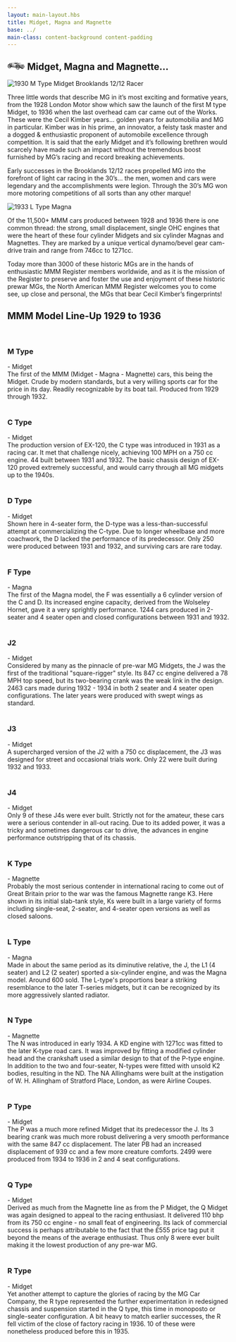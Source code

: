 ```yaml
---
layout: main-layout.hbs
title: Midget, Magna and Magnette
base: ../
main-class: content-background content-padding
---
```

<h2 class="divider">
    <img src="img/mini-m-type.png" alt="" title="MG M Type Midget">
    Midget, Magna and Magnette...
</h2>

<img class="float-right" src="thumb/2BM2273.jpg" title="1930 M Type Midget Brooklands 12/12 Racer">

Three little words that describe MG in it’s most exciting and formative years, from the 1928 London Motor show which saw the launch of the first M type Midget, to 1936 when the last overhead cam car came out of the Works. These were the Cecil Kimber years... golden years for automobilia and MG in particular. Kimber was in his prime, an innovator, a feisty task master and a dogged & enthusiastic proponent of automobile excellence through competition. It is said that the early Midget and it’s following brethren would scarcely have made such an impact without the tremendous boost furnished by MG’s racing and record breaking achievements.

 Early successes in the Brooklands 12/12 races propelled MG into the forefront of light car racing in the 30’s... the men, women and cars were legendary and the accomplishments were legion. Through the 30’s MG won more motoring competitions of all sorts than any other marque!

<img class="float-left" src="thumb/1933-L2002-1.jpg" title="1933 L Type Magna">

 Of the 11,500+ MMM cars produced between 1928 and 1936 there is one common thread: the strong, small displacement, single OHC engines that were the heart of these four cylinder Midgets and six cylinder Magnas and Magnettes. They are marked by a unique vertical dynamo/bevel gear cam-drive train and range from 746cc to 1271cc.

 Today more than 3000 of these historic MGs are in the hands of enthusiastic MMM Register members worldwide, and as it is the mission of the Register to preserve and foster the use and enjoyment of these historic prewar MGs, the North American MMM Register welcomes you to come see, up close and personal, the MGs that bear Cecil Kimber’s fingerprints!

<h2 class="divider">MMM Model Line-Up 1929 to 1936</h2>

<div id="model-lineup">
    <div class="model">
        <img class="float-left" src="thumb/M.jpg" alt="">
        <div class="label"><h3>M Type</h3>- Midget</div>
        <div class="description">The first of the MMM (Midget - Magna - Magnette) cars, this being the Midget. Crude by modern standards, but a very willing sports car for the price in its day. Readily recognizable by its boat tail. Produced from 1929 through 1932.</div>
    </div> 
    <div class="model">
        <img class="float-left" src="thumb/C.jpg" alt="">
        <div class="label"><h3>C Type</h3> - Midget</div>
        <div class="description">The production version of EX-120, the C type was introduced in 1931 as a racing car. It met that challenge nicely, achieving 100 MPH on a 750 cc engine. 44 built between 1931 and 1932. The basic chassis design of EX-120 proved extremely successful, and would carry through all MG midgets up to the 1940s.</div>
    </div>
    <div class="model">
        <img class="float-left" src="thumb/D.jpg" alt="">
        <div class="label"><h3>D Type</h3> - Midget</div>
        <div class="description">Shown here in 4-seater form, the D-type was a less-than-successful attempt at commercializing the C-type. Due to longer wheelbase and more coachwork, the D lacked the performance of its predecessor. Only 250 were produced between 1931 and 1932, and surviving cars are rare today.</div>
    </div>
    <div class="model">
        <img class="float-left" src="thumb/F.jpg" alt="">
        <div class="label"><h3>F Type</h3> - Magna</div>
        <div class="description">The first of the Magna model, the F was essentially a 6 cylinder version of the C and D. Its increased engine capacity, derived from the Wolseley Hornet, gave it a very sprightly performance. 1244 cars produced in 2-seater and 4 seater open and closed configurations between 1931 and 1932.</div>
    </div>
    <div class="model">
        <img class="float-left" src="thumb/J2.jpg" alt="">
        <div class="label"><h3>J2</h3> - Midget</div>
        <div class="description">Considered by many as the pinnacle of pre-war MG Midgets, the J was the first of the traditional "square-rigger" style. Its 847 cc engine delivered a 78 MPH top speed, but its two-bearing crank was the weak link in the design. 2463 cars made during 1932 - 1934 in both 2 seater and 4 seater open configurations. The later years were produced with swept wings as standard.</div>
    </div>
    <div class="model">
        <img class="float-left" src="thumb/J3.jpg" alt="">
        <div class="label"><h3>J3</h3> - Midget</div>
        <div class="description">A supercharged version of the J2 with a 750 cc displacement, the J3 was designed for street and occasional trials work. Only 22 were built during 1932 and 1933.</div>
    </div>
    <div class="model">
        <img class="float-left" src="thumb/J4.jpg" alt="">
        <div class="label"><h3>J4</h3> - Midget</div>
        <div class="description">Only 9 of these J4s were ever built. Strictly not for the amateur, these cars were a serious contender in all-out racing. Due to its added power, it was a tricky and sometimes dangerous car to drive, the advances in engine performance outstripping that of its chassis.</div>
    </div>
    <div class="model">
        <img class="float-left" src="thumb/K3.jpg" alt="">
        <div class="label"><h3>K Type</h3> - Magnette</div>
        <div class="description">Probably the most serious contender in international racing to come out of Great Britain prior to the war was the famous Magnette range K3. Here shown in its initial slab-tank style, Ks were built in a large variety of forms including single-seat, 2-seater, and 4-seater open versions as well as closed saloons.</div>
    </div>
    <div class="model">
        <img class="float-left" src="thumb/L2.jpg" alt="">
        <div class="label"><h3>L Type</h3> - Magna</div>
        <div class="description">Made in about the same period as its diminutive relative, the J, the L1 (4 seater) and L2 (2 seater) sported a six-cylinder engine, and was the Magna model. Around 600 sold. The L-type's proportions bear a striking resemblance to the later T-series midgets, but it can be recognized by its more aggressively slanted radiator.</div>
    </div>
    <div class="model">
        <img class="float-left" src="thumb/NA.jpg" alt="">
        <div class="label"><h3>N Type</h3> - Magnette</div>
        <div class="description">The N was introduced in early 1934. A KD engine with 1271cc was fitted to the later K-type road cars. It was improved by fitting a modified cylinder head and the crankshaft used a similar design to that of the P-type engine. In addition to the two and four-seater, N-types were fitted with unsold K2 bodies, resulting in the ND. The NA Allinghams were built at the instigation of W. H. Allingham of Stratford Place, London, as were Airline Coupes.</div>
    </div>
    <div class="model">
        <img class="float-left" src="thumb/PB.jpg" alt="">
        <div class="label"><h3>P Type</h3> - Midget</div>
        <div class="description">The P was a much more refined Midget that its predecessor the J. Its 3 bearing crank was much more robust delivering a very smooth performance with the same 847 cc displacement. The later PB had an increased displacement of 939 cc and a few more creature comforts. 2499 were produced from 1934 to 1936 in 2 and 4 seat configurations.</div>
    </div>
    <div class="model">
        <img class="float-left" src="thumb/Q.jpg" alt="">
        <div class="label"><h3>Q Type</h3> - Midget</div>
        <div class="description">Derived as much from the Magnette line as from the P Midget, the Q Midget was again designed to appeal to the racing enthusiast. It delivered 110 bhp from its 750 cc engine - no small feat of engineering. Its lack of commercial success is perhaps attributable to the fact that the £555 price tag put it beyond the means of the average enthusiast. Thus only 8 were ever built making it the lowest production of any pre-war MG.</div>
    </div>
    <div class="model">
        <img class="float-left" src="thumb/R.jpg" alt="">
        <div class="label"><h3>R Type</h3> - Midget</div>
        <div class="description">Yet another attempt to capture the glories of racing by the MG Car Company, the R type represented the further experimentation in redesigned chassis and suspension started in the Q type, this time in monoposto or single-seater configuration. A bit heavy to match earlier successes, the R fell victim of the close of factory racing in 1936. 10 of these were nonetheless produced before this in 1935.</div>
        </div>
</div>
